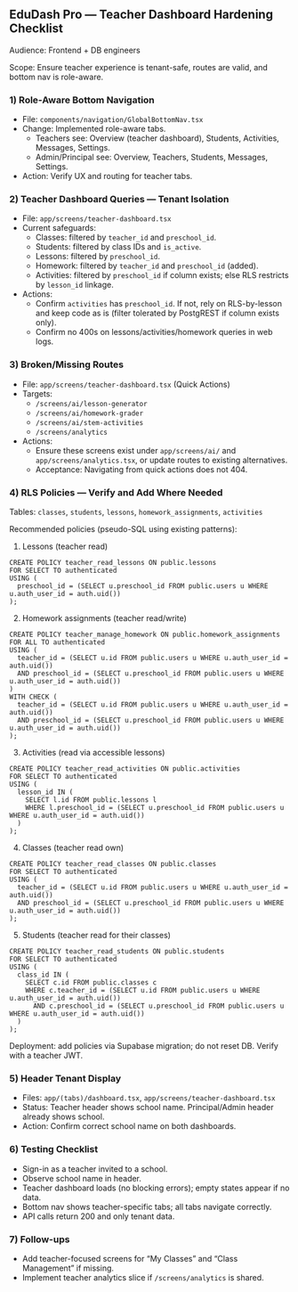 ## EduDash Pro — Teacher Dashboard Hardening Checklist

Audience: Frontend + DB engineers

Scope: Ensure teacher experience is tenant-safe, routes are valid, and bottom nav is role-aware.

### 1) Role-Aware Bottom Navigation
- File: `components/navigation/GlobalBottomNav.tsx`
- Change: Implemented role-aware tabs.
  - Teachers see: Overview (teacher dashboard), Students, Activities, Messages, Settings.
  - Admin/Principal see: Overview, Teachers, Students, Messages, Settings.
- Action: Verify UX and routing for teacher tabs.

### 2) Teacher Dashboard Queries — Tenant Isolation
- File: `app/screens/teacher-dashboard.tsx`
- Current safeguards:
  - Classes: filtered by `teacher_id` and `preschool_id`.
  - Students: filtered by class IDs and `is_active`.
  - Lessons: filtered by `preschool_id`.
  - Homework: filtered by `teacher_id` and `preschool_id` (added).
  - Activities: filtered by `preschool_id` if column exists; else RLS restricts by `lesson_id` linkage.
- Actions:
  - Confirm `activities` has `preschool_id`. If not, rely on RLS-by-lesson and keep code as is (filter tolerated by PostgREST if column exists only).
  - Confirm no 400s on lessons/activities/homework queries in web logs.

### 3) Broken/Missing Routes
- File: `app/screens/teacher-dashboard.tsx` (Quick Actions)
- Targets:
  - `/screens/ai/lesson-generator`
  - `/screens/ai/homework-grader`
  - `/screens/ai/stem-activities`
  - `/screens/analytics`
- Actions:
  - Ensure these screens exist under `app/screens/ai/` and `app/screens/analytics.tsx`, or update routes to existing alternatives.
  - Acceptance: Navigating from quick actions does not 404.

### 4) RLS Policies — Verify and Add Where Needed
Tables: `classes`, `students`, `lessons`, `homework_assignments`, `activities`

Recommended policies (pseudo-SQL using existing patterns):

1. Lessons (teacher read)
```
CREATE POLICY teacher_read_lessons ON public.lessons
FOR SELECT TO authenticated
USING (
  preschool_id = (SELECT u.preschool_id FROM public.users u WHERE u.auth_user_id = auth.uid())
);
```

2. Homework assignments (teacher read/write)
```
CREATE POLICY teacher_manage_homework ON public.homework_assignments
FOR ALL TO authenticated
USING (
  teacher_id = (SELECT u.id FROM public.users u WHERE u.auth_user_id = auth.uid())
  AND preschool_id = (SELECT u.preschool_id FROM public.users u WHERE u.auth_user_id = auth.uid())
)
WITH CHECK (
  teacher_id = (SELECT u.id FROM public.users u WHERE u.auth_user_id = auth.uid())
  AND preschool_id = (SELECT u.preschool_id FROM public.users u WHERE u.auth_user_id = auth.uid())
);
```

3. Activities (read via accessible lessons)
```
CREATE POLICY teacher_read_activities ON public.activities
FOR SELECT TO authenticated
USING (
  lesson_id IN (
    SELECT l.id FROM public.lessons l
    WHERE l.preschool_id = (SELECT u.preschool_id FROM public.users u WHERE u.auth_user_id = auth.uid())
  )
);
```

4. Classes (teacher read own)
```
CREATE POLICY teacher_read_classes ON public.classes
FOR SELECT TO authenticated
USING (
  teacher_id = (SELECT u.id FROM public.users u WHERE u.auth_user_id = auth.uid())
  AND preschool_id = (SELECT u.preschool_id FROM public.users u WHERE u.auth_user_id = auth.uid())
);
```

5. Students (teacher read for their classes)
```
CREATE POLICY teacher_read_students ON public.students
FOR SELECT TO authenticated
USING (
  class_id IN (
    SELECT c.id FROM public.classes c
    WHERE c.teacher_id = (SELECT u.id FROM public.users u WHERE u.auth_user_id = auth.uid())
      AND c.preschool_id = (SELECT u.preschool_id FROM public.users u WHERE u.auth_user_id = auth.uid())
  )
);
```

Deployment: add policies via Supabase migration; do not reset DB. Verify with a teacher JWT.

### 5) Header Tenant Display
- Files: `app/(tabs)/dashboard.tsx`, `app/screens/teacher-dashboard.tsx`
- Status: Teacher header shows school name. Principal/Admin header already shows school.
- Action: Confirm correct school name on both dashboards.

### 6) Testing Checklist
- Sign-in as a teacher invited to a school.
- Observe school name in header.
- Teacher dashboard loads (no blocking errors); empty states appear if no data.
- Bottom nav shows teacher-specific tabs; all tabs navigate correctly.
- API calls return 200 and only tenant data.

### 7) Follow-ups
- Add teacher-focused screens for “My Classes” and “Class Management” if missing.
- Implement teacher analytics slice if `/screens/analytics` is shared.


